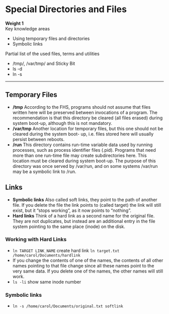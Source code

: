# Special Directories and Files

**Weight 1**\
Key knowledge areas

- Using temporary files and directories
- Symbolic links

Partial list of the used files, terms and utilities

- /tmp/, /var/tmp/ and Sticky Bit
- ls -d
- ln -s

---

## Temporary Files

- **/tmp**
According to the FHS, programs should not assume that files written here will be preserved
between invocations of a program. The recommendation is that this directory be cleared (all
files erased) during system boot-up, although this is not mandatory.
- **/var/tmp**
Another location for temporary files, but this one should not be cleared during the system boot-
up, i.e. files stored here will usually persist between reboots.
- **/run**
This directory contains run-time variable data used by running processes, such as process
identifier files (.pid). Programs that need more than one run-time file may create
subdirectories here. This location must be cleared during system boot-up. The purpose of this
directory was once served by /var/run, and on some systems /var/run may be a symbolic
link to /run.

## Links

- **Symbolic links**
Also called soft links, they point to the path of another file. If you delete the file the link points to (called target) the link will still exist, but it “stops working”, as it now points to “nothing”.
- **Hard links**
Think of a hard link as a second name for the original file. They are not duplicates, but instead are an additional entry in the file system pointing to the same place (inode) on the disk.

### Working with Hard Links

- `ln TARGET LINK_NAME` create hard link `ln target.txt /home/carol/Documents/hardlink`
- If you change the contents of one of the names, the contents of all other names pointing to that file change since all these names point to the very same data. If you delete one of the names, the other names will still work.
- `ls -li` show same inode number

### Symbolic links

- `ln -s /home/carol/Documents/original.txt softlink`
